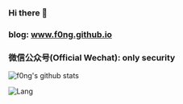### Hi there 👋

<!--
**f0ng/f0ng** is a ✨ _special_ ✨ repository because its `README.md` (this file) appears on your GitHub profile.

Here are some ideas to get you started:

- 🔭 I’m currently working on ...
- 🌱 I’m currently learning ...
- 👯 I’m looking to collaborate on ...
- 🤔 I’m looking for help with ...
- 💬 Ask me about ...
- 📫 How to reach me: ...
- 😄 Pronouns: ...
- ⚡ Fun fact: ...
-->
### blog: www.f0ng.github.io
### 微信公众号(Official Wechat): only security

![f0ng's github stats](https://github-readme-stats.vercel.app/api?username=f0ng&count_private=true&show_icons=true)



![Lang](https://github-readme-stats.vercel.app/api/top-langs/?username=f0ng&layout=compact)
